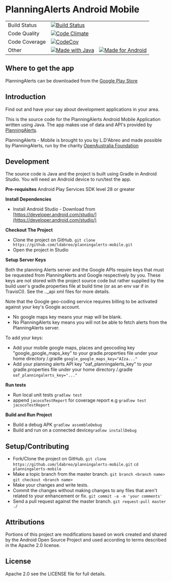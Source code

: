 
# PlanningAlerts Android Mobile

<table>
  <tr>
    <td>
      Build Status
    </td>
    <td>
      <a href="https://travis-ci.org/ldabreo/planningalerts-mobile">
        <img src="https://travis-ci.org/ldabreo/planningalerts-mobile.png?branch=master" alt="Build Status" />
      </a>
    </td>
  </tr>
   <tr>
      <td>
        Code Quality
      </td>
      <td>
        <a href="https://codeclimate.com/github/ldabreo/planningalerts-mobile">
          <img src="https://codeclimate.com/github/ldabreo/planningalerts-mobile/badges/gpa.svg" alt="Code Climate" />
        </a>
      </td>
    </tr>
  <tr>
    <td>
      Code Coverage
    </td>
    <td>
      <a href="https://codecov.io/github/ldabreo/planningalerts-mobile">
        <img src="https://img.shields.io/codecov/c/github/ldabreo/planningalerts-mobile/master.svg" alt="CodeCov" />
      </a>
    </td>
  </tr>

  <tr>
    <td>
      Other
    </td>
    <td>
      <a href="https://forthebadge.com/">
        <img src="https://forthebadge.com/images/badges/made-with-java.svg" alt="Made with Java" />
      </a>
    </td>
    <td>
          <a href="https://forthebadge.com/">
            <img src="https://forthebadge.com/images/badges/built-for-android.svg" alt="Made for Android" />
          </a>
    </td>
  </tr>
</table>

## Where to get the app

PlanningAlerts can be downloaded from the [Google Play Store](https://play.google.com/store/apps/details?id=com.au.planningalerts)

## Introduction

Find out and have your say about development applications in your area.

This is the source code for the PlanningAlerts Android Mobile Application written using Java. The app makes use of data and API's provided by [PlanningAlerts](https://www.planningalerts.org.au/).

PlanningAlerts - Mobile is brought to you by L.D'Abreo and made possible by PlanningAlerts, run by the charity [OpenAustralia Foundation](http://www.openaustraliafoundation.org.au)

## Development

The source code is Java and the project is built using Gradle in Android Studio.   You will need an Android device to run/test the app.

**Pre-requisites**
Android Play Services SDK level 28 or greater

**Install Dependencies**
 * Install Android Studio - Download from [https://developer.android.com/studio/](https://developer.android.com/studio/)

**Checkout The Project**
* Clone the project on GitHub. 
`git clone https://github.com/ldabreo/planningalerts-mobile.git`
 * Open the project in Studio

**Setup Server Keys**

Both the planning Alerts server and the Google APIs require keys that must be requested from
PlanningAlerts and Google respectively by you. These keys are not stored with the project source code 
but rather supplied by the build user's gradle.properties file at build time (or as an env var if in TravisCI). 
See the  .._api xml files for more details.

Note that the Google geo-coding service requires billing to be activated against your key's Google account.
* No google maps key means your map will be blank. 
* No PlanningAlerts key means you will not be able to fetch alerts from the PlanningAlerts server. 

To add your keys:

* Add your mobile google maps, places and geocoding key "google_google_maps_key" to your gradle.properties file under your home directory /.gradle
`google_google_maps_key="AIza..."`
* Add your planning alerts API key "oaf_planningalerts_key" to your gradle.properties file under your home directory /.gradle
`oaf_planningalerts_key="..."`

**Run tests**
* Run local unit tests  `gradlew test`
* append `jacocoTestReport` for coverage report e.g `gradlew test jacocoTestReport`

**Build and Run Project**
* Build a debug APK  `gradlew assembleDebug`
* Build and run on a connected device`gradlew installDebug`

## Setup/Contributing

* Fork/Clone the project on GitHub. 
`git clone https://github.com/ldabreo/planningalerts-mobile.git`
`cd planningalerts-mobile`
* Make a topic branch from the master branch.
`git branch <branch name>`
`git checkout <branch name>`
* Make your changes and write tests.
* Commit the changes without making changes to any files that aren't related to your enhancement or fix.
`git commit -a -m 'your comments'`
* Send a pull request against the master branch.
`git request-pull master ./`

## Attributions

Portions of this project are modifications based on work created and shared by the Android Open Source Project 
and used according to terms described in the Apache 2.0 license.

## License

Apache 2.0 see the LICENSE file for full details.